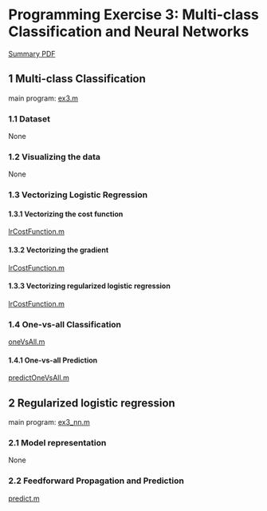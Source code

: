 # Programming Exercise 3: Multi-class Classification and Neural Networks

[Summary PDF](../ex3.pdf)

## 1 Multi-class Classification

main program: [ex3.m](ex3.m)

### 1.1 Dataset

None

### 1.2 Visualizing the data

None

### 1.3 Vectorizing Logistic Regression

#### 1.3.1 Vectorizing the cost function

[lrCostFunction.m](lrCostFunction.m)

#### 1.3.2 Vectorizing the gradient

[lrCostFunction.m](lrCostFunction.m)

#### 1.3.3 Vectorizing regularized logistic regression

[lrCostFunction.m](lrCostFunction.m)

### 1.4 One-vs-all Classification

[oneVsAll.m](oneVsAll.m)

#### 1.4.1 One-vs-all Prediction

[predictOneVsAll.m](predictOneVsAll.m)

## 2 Regularized logistic regression

main program: [ex3_nn.m](ex3_nn.m)

### 2.1 Model representation

None

### 2.2 Feedforward Propagation and Prediction

[predict.m](predict.m)
